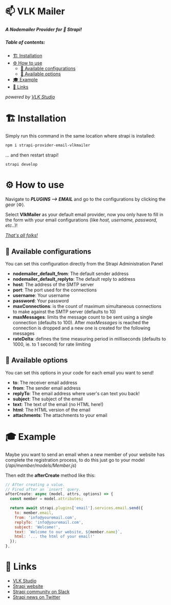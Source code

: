 # 📫 VLK Mailer

##### A Nodemailer Provider for 🚀 Strapi!

##### Table of contents:

- [🏗 Installation](#-installation)
- [⚙ How to use](#-how-to-use)
  - [🔧 Available configurations](#-available-configurations)
  - [📌 Available options](#-available-options)
- [🎓 Example](#-example)
- [🔗 Links](#-links)

*powered by [VLK Studio](https://www.vlkstudio.com/)*



# 🏗 Installation

Simply run this command in the same location where strapi is installed:

```bash
npm i strapi-provider-email-vlkmailer
```

... and then restart strapi!

```bash
strapi develop
```

# ⚙ How to use

Navigate to ***PLUGINS --> EMAIL*** and go to the configurations by clicking the *gear* (⚙).

Select **VlkMailer** as your default email provider, now you only have to fill in the form with your email configurations (like *host, username, password, etc..*)!

*<u>That's all folks!</u>*

## 🔧 Available configurations

You can set this configuration directly from the Strapi Administration Panel

- **nodemailer_default_from**: The default sender address
- **nodemailer_default_replyto**: The default reply to address
- **host**: The address of the SMTP server
- **port**: The port used for the connections
- **username**: Your username
- **password**: Your password
- **maxConnections**: is the count of maximum simultaneous connections to make against the SMTP server (defaults to 10)
- **maxMessages**: limits the message count to be sent using a single connection (defaults to 100). After *maxMessages* is reached the connection is dropped and a new one is created for the following messages
- **rateDelta**: defines the time measuring period in milliseconds (defaults to 1000, ie. to 1 second) for rate limiting

## 📌 Available options

You can set this options in your code for each email you want to send!

- **to**: The receiver email address
- **from**: The sender email address
- **replyTo**: The email address where user's can text you back!
- **subject**: The subject of the email
- **text**: The text of the email (no HTML here!)
- **html**: The HTML version of the email
- **attachments**: The attachments to your email



# 🎓 Example

Maybe you want to send an email when a new member of your website has complete the registration process, to do this just go to your model (*/api/member/models/Member.js*)

Then edit the **afterCreate** method like this:

```javascript
// After creating a value.
// Fired after an `insert` query.
afterCreate: async (model, attrs, options) => {
  const member = model.attributes;

  return await strapi.plugins['email'].services.email.send({
    to: member.email,
    from: 'info@youremail.com',
    replyTo: 'info@youremail.com',
    subject: 'Welcome!',
    text: `Welcome to our website, ${member.name}`,
    html: '... the html of your email!'
  });
},
```

# 🔗 Links

- [VLK Studio](https://www.vlkstudio.com/)
- [Strapi website](http://strapi.io/)
- [Strapi community on Slack](http://slack.strapi.io)
- [Strapi news on Twitter](https://twitter.com/strapijs)
